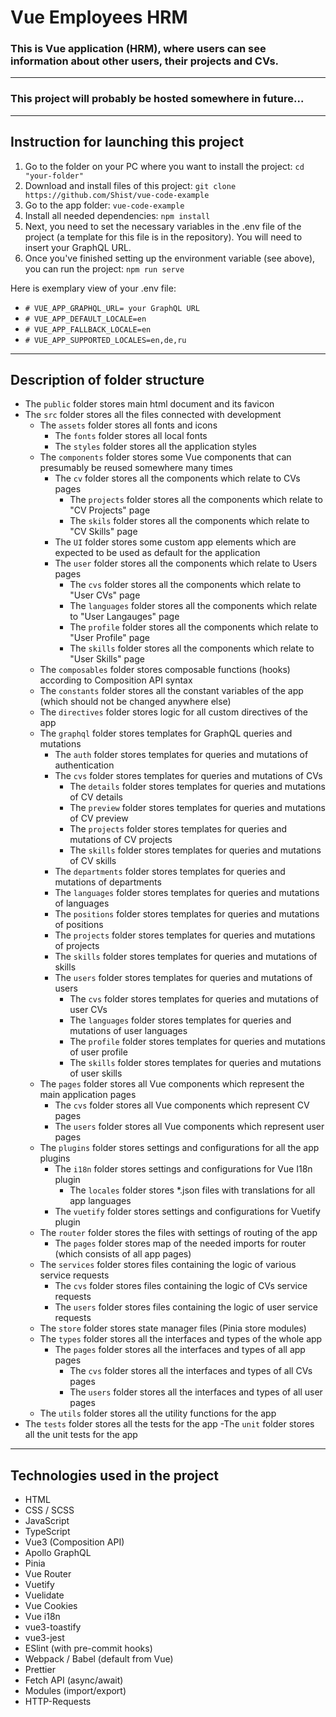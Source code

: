 # Vue Employees HRM

### This is Vue application (HRM), where users can see information about other users, their projects and CVs.

---

### This project will probably be hosted somewhere in future...

---

## Instruction for launching this project

1. Go to the folder on your PC where you want to install the project:
   `cd "your-folder"`
1. Download and install files of this project:
   `git clone https://github.com/Shist/vue-code-example`
1. Go to the app folder:
   `vue-code-example`
1. Install all needed dependencies:
   `npm install`
1. Next, you need to set the necessary variables in the .env file of the project (a template for this file is in the repository). You will need to insert your GraphQL URL.
1. Once you've finished setting up the environment variable (see above), you can run the project:
   `npm run serve`

Here is exemplary view of your .env file:

- `# VUE_APP_GRAPHQL_URL= your GraphQL URL`
- `# VUE_APP_DEFAULT_LOCALE=en`
- `# VUE_APP_FALLBACK_LOCALE=en`
- `# VUE_APP_SUPPORTED_LOCALES=en,de,ru`

---

## Description of folder structure

- The `public` folder stores main html document and its favicon
- The `src` folder stores all the files connected with development
  - The `assets` folder stores all fonts and icons
    - The `fonts` folder stores all local fonts
    - The `styles` folder stores all the application styles
  - The `components` folder stores some Vue components that can presumably be reused somewhere many times
    - The `cv` folder stores all the components which relate to CVs pages
      - The `projects` folder stores all the components which relate to "CV Projects" page
      - The `skils` folder stores all the components which relate to "CV Skills" page
    - The `UI` folder stores some custom app elements which are expected to be used as default for the application
    - The `user` folder stores all the components which relate to Users pages
      - The `cvs` folder stores all the components which relate to "User CVs" page
      - The `languages` folder stores all the components which relate to "User Langauges" page
      - The `profile` folder stores all the components which relate to "User Profile" page
      - The `skills` folder stores all the components which relate to "User Skills" page
  - The `composables` folder stores composable functions (hooks) according to Composition API syntax
  - The `constants` folder stores all the constant variables of the app (which should not be changed anywhere else)
  - The `directives` folder stores logic for all custom directives of the app
  - The `graphql` folder stores templates for GraphQL queries and mutations
    - The `auth` folder stores templates for queries and mutations of authentication
    - The `cvs` folder stores templates for queries and mutations of CVs
      - The `details` folder stores templates for queries and mutations of CV details
      - The `preview` folder stores templates for queries and mutations of CV preview
      - The `projects` folder stores templates for queries and mutations of CV projects
      - The `skills` folder stores templates for queries and mutations of CV skills
    - The `departments` folder stores templates for queries and mutations of departments
    - The `languages` folder stores templates for queries and mutations of languages
    - The `positions` folder stores templates for queries and mutations of positions
    - The `projects` folder stores templates for queries and mutations of projects
    - The `skills` folder stores templates for queries and mutations of skills
    - The `users` folder stores templates for queries and mutations of users
      - The `cvs` folder stores templates for queries and mutations of user CVs
      - The `languages` folder stores templates for queries and mutations of user languages
      - The `profile` folder stores templates for queries and mutations of user profile
      - The `skills` folder stores templates for queries and mutations of user skills
  - The `pages` folder stores all Vue components which represent the main application pages
    - The `cvs` folder stores all Vue components which represent CV pages
    - The `users` folder stores all Vue components which represent user pages
  - The `plugins` folder stores settings and configurations for all the app plugins
    - The `i18n` folder stores settings and configurations for Vue I18n plugin
      - The `locales` folder stores \*.json files with translations for all app languages
    - The `vuetify` folder stores settings and configurations for Vuetify plugin
  - The `router` folder stores the files with settings of routing of the app
    - The `pages` folder stores map of the needed imports for router (which consists of all app pages)
  - The `services` folder stores files containing the logic of various service requests
    - The `cvs` folder stores files containing the logic of CVs service requests
    - The `users` folder stores files containing the logic of user service requests
  - The `store` folder stores state manager files (Pinia store modules)
  - The `types` folder stores all the interfaces and types of the whole app
    - The `pages` folder stores all the interfaces and types of all app pages
      - The `cvs` folder stores all the interfaces and types of all CVs pages
      - The `users` folder stores all the interfaces and types of all user pages
  - The `utils` folder stores all the utility functions for the app
- The `tests` folder stores all the tests for the app
  -The `unit` folder stores all the unit tests for the app

---

## Technologies used in the project

- HTML
- CSS / SCSS
- JavaScript
- TypeScript
- Vue3 (Composition API)
- Apollo GraphQL
- Pinia
- Vue Router
- Vuetify
- Vuelidate
- Vue Cookies
- Vue i18n
- vue3-toastify
- vue3-jest
- ESlint (with pre-commit hooks)
- Webpack / Babel (default from Vue)
- Prettier
- Fetch API (async/await)
- Modules (import/export)
- HTTP-Requests
